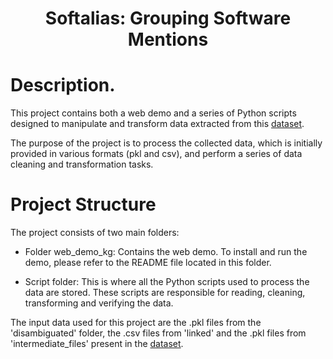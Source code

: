 <h1 align="center"> Softalias: Grouping Software Mentions</h1>

# Description.
This project contains both a web demo and a series of Python scripts designed to manipulate and transform data extracted from this [dataset](https://datadryad.org/stash/dataset/doi:10.5061/dryad.6wwpzgn2c).

The purpose of the project is to process the collected data, which is initially provided in various formats (pkl and csv), and perform a series of data cleaning and transformation tasks.

# Project Structure
The project consists of two main folders:

- Folder web_demo_kg: Contains the web demo. To install and run the demo, please refer to the README file located in this folder.

- Script folder: This is where all the Python scripts used to process the data are stored. These scripts are responsible for reading, cleaning, transforming and verifying the data.

The input data used for this project are the .pkl files from the 'disambiguated' folder, the .csv files from 'linked' and the .pkl files from 'intermediate_files' present in the [dataset](https://datadryad.org/stash/dataset/doi:10.5061/dryad.6wwpzgn2c).